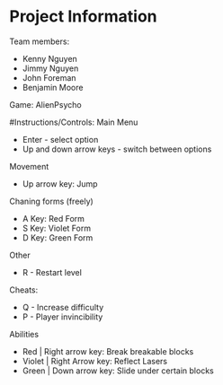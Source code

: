 # Project Information
Team members:
- Kenny Nguyen
- Jimmy Nguyen
- John Foreman
- Benjamin Moore

Game: AlienPsycho

#Instructions/Controls:
Main Menu
- Enter - select option
- Up and down arrow keys - switch between options

Movement
- Up arrow key: Jump

Chaning forms (freely)
- A Key: Red Form
- S Key: Violet Form
- D Key: Green Form

Other
- R - Restart level

Cheats:
- Q - Increase difficulty
- P - Player invincibility

Abilities
- Red | Right arrow key: Break breakable blocks
- Violet | Right Arrow key: Reflect Lasers
- Green | Down arrow key: Slide under certain blocks
